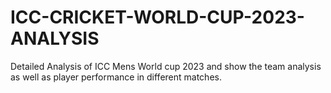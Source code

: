 # ICC-CRICKET-WORLD-CUP-2023-ANALYSIS
Detailed Analysis of ICC Mens World cup 2023 and show the team analysis as well as player performance in different matches.
